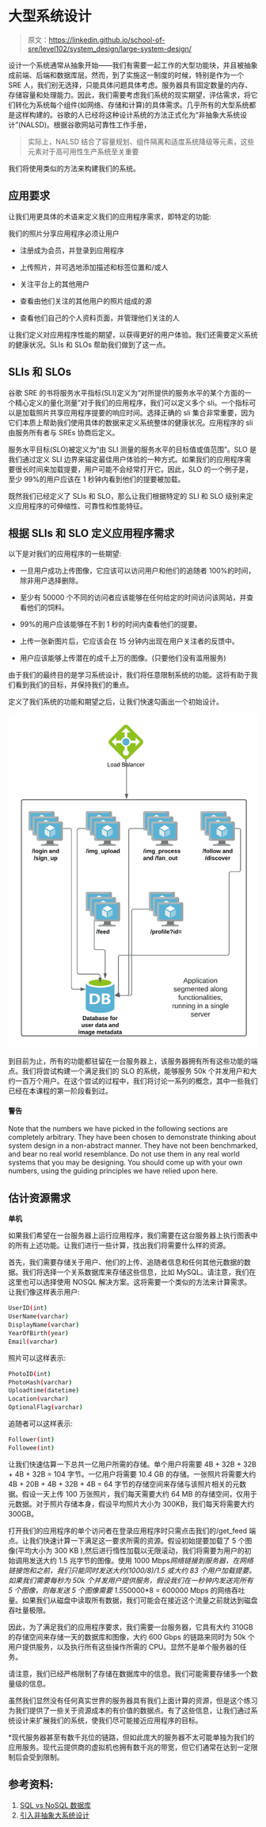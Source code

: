 # 大型系统设计

> 原文：<https://linkedin.github.io/school-of-sre/level102/system_design/large-system-design/>

设计一个系统通常从抽象开始——我们有需要一起工作的大型功能块，并且被抽象成前端、后端和数据库层。然而，到了实施这一制度的时候，特别是作为一个 SRE 人，我们别无选择，只能具体问题具体考虑。服务器具有固定数量的内存、存储容量和处理能力。因此，我们需要考虑我们系统的现实期望，评估需求，将它们转化为系统每个组件(如网络、存储和计算)的具体需求。几乎所有的大型系统都是这样构建的。谷歌的人已经将这种设计系统的方法正式化为“非抽象大系统设计”(NALSD)。根据谷歌网站可靠性工作手册，

> 实际上，NALSD 结合了容量规划、组件隔离和适度系统降级等元素，这些元素对于高可用性生产系统至关重要

我们将使用类似的方法来构建我们的系统。

## 应用要求

让我们用更具体的术语来定义我们的应用程序需求，即特定的功能:

我们的照片分享应用程序必须让用户

*   注册成为会员，并登录到应用程序

*   上传照片，并可选地添加描述和标签位置和/或人

*   关注平台上的其他用户

*   查看由他们关注的其他用户的照片组成的源

*   查看他们自己的个人资料页面，并管理他们关注的人

让我们定义对应用程序性能的期望，以获得更好的用户体验。我们还需要定义系统的健康状况。SLIs 和 SLOs 帮助我们做到了这一点。

## SLIs 和 SLOs

谷歌 SRE 的书将服务水平指标(SLI)定义为“对所提供的服务水平的某个方面的一个精心定义的量化测量”对于我们的应用程序，我们可以定义多个 sli。一个指标可以是加载照片共享应用程序提要的响应时间。选择正确的 sli 集合非常重要，因为它们本质上帮助我们使用具体的数据来定义系统整体的健康状况。应用程序的 sli 由服务所有者与 SREs 协商后定义。

服务水平目标(SLO)被定义为“由 SLI 测量的服务水平的目标值或值范围”。SLO 是我们通过定义 SLI 边界来锚定最佳用户体验的一种方式。如果我们的应用程序需要很长时间来加载提要，用户可能不会经常打开它。因此，SLO 的一个例子是，至少 99%的用户应该在 1 秒钟内看到他们的提要被加载。

既然我们已经定义了 SLIs 和 SLO，那么让我们根据特定的 SLI 和 SLO 级别来定义应用程序的可伸缩性、可靠性和性能特征。

## 根据 SLIs 和 SLO 定义应用程序需求

以下是对我们的应用程序的一些期望:

*   一旦用户成功上传图像，它应该可以访问用户和他们的追随者 100%的时间，除非用户选择删除。

*   至少有 50000 个不同的访问者应该能够在任何给定的时间访问该网站，并查看他们的饲料。

*   99%的用户应该能够在不到 1 秒的时间内查看他们的提要。

*   上传一张新图片后，它应该会在 15 分钟内出现在用户关注者的反馈中。

*   用户应该能够上传潜在的成千上万的图像。(只要他们没有滥用服务)

由于我们的最终目的是学习系统设计，我们将任意限制系统的功能。这将有助于我们看到我们的目标，并保持我们的重点。

定义了我们系统的功能和期望之后，让我们快速勾画出一个初始设计。

![Initial Application Sketch](img/5a0364ce5730e5981e068aed2129384c.png)

到目前为止，所有的功能都驻留在一台服务器上，该服务器拥有所有这些功能的端点。我们将尝试构建一个满足我们的 SLO 的系统，能够服务 50k 个并发用户和大约一百万个用户。在这个尝试的过程中，我们将讨论一系列的概念，其中一些我们已经在本课程的第一阶段看到过。

#### 警告

Note that the numbers we have picked in the following sections are completely arbitrary. They have been chosen to demonstrate thinking about system design in a non-abstract manner. They have not been benchmarked, and bear no real world resemblance. Do not use them in any real world systems that you may be designing. You should come up with your own numbers, using the guiding principles we have relied upon here.

## 估计资源需求

**单机**

如果我们希望在一台服务器上运行应用程序，我们需要在这台服务器上执行图表中的所有上述功能。让我们进行一些计算，找出我们将需要什么样的资源。

首先，我们需要存储关于用户、他们的上传、追随者信息和任何其他元数据的数据。我们将选择一个关系数据库来存储这些信息，比如 MySQL。请注意，我们在这里也可以选择使用 NOSQL 解决方案。这将需要一个类似的方法来计算需求。让我们像这样表示用户:

```sh
UserID(int)
UserName(varchar)
DisplayName(varchar)
YearOfBirth(year)
Email(varchar) 
```

照片可以这样表示:

```sh
PhotoID(int)
PhotoHash(varchar)
Uploadtime(datetime)
Location(varchar)
OptionalFlag(varchar) 
```

追随者可以这样表示:

```sh
Follower(int)
Followee(int) 
```

让我们快速估算一下总共一亿用户所需的存储。单个用户将需要 4B + 32B + 32B + 4B + 32B = 104 字节。一亿用户将需要 10.4 GB 的存储。一张照片将需要大约 4B + 20B + 4B + 32B + 4B = 64 字节的存储空间来存储与该照片相关的元数据。假设一天上传 100 万张照片，我们每天需要大约 64 MB 的存储空间，仅用于元数据。对于照片存储本身，假设平均照片大小为 300KB，我们每天将需要大约 300GB。

打开我们的应用程序的单个访问者在登录应用程序时只需点击我们的/get_feed 端点。让我们快速计算一下满足这一要求所需的资源。假设初始提要加载了 5 个图像(平均大小为 300 KB ),然后进行惰性加载以无限滚动，我们将需要为用户的初始调用发送大约 1.5 兆字节的图像。使用 1000 Mbps*网络链接到服务器，在网络链接饱和之前，我们只能同时发送大约(1000/8)/1.5 或大约 83 个用户加载提要。如果我们需要每秒为 50k 个并发用户提供服务，假设我们在一秒钟内发送完所有 5 个图像，则每发送 5 个图像需要 1.5*50000*8 = 600000 Mbps 的网络吞吐量。如果我们从磁盘中读取所有数据，我们可能会在接近这个流量之前就达到磁盘吞吐量极限。

因此，为了满足我们的应用程序要求，我们需要一台服务器，它具有大约 310GB 的存储空间来存储一天的数据库和图像，大约 600 Gbps 的链路来同时为 50k 个用户提供服务，以及执行所有这些操作所需的 CPU。显然不是单个服务器的任务。

请注意，我们已经严格限制了存储在数据库中的信息。我们可能需要存储多一个数量级的信息。

虽然我们显然没有任何真实世界的服务器具有我们上面计算的资源，但是这个练习为我们提供了一些关于资源成本的有价值的数据点。有了这些信息，让我们通过系统设计来扩展我们的系统，使我们尽可能接近应用程序的目标。

*现代服务器甚至有数千兆位的链路，但如此庞大的服务器不太可能单独为我们的应用服务。现代云提供商的虚拟机也拥有数千兆的带宽，但它们通常在达到一定限制后会受到限制。

## 参考资料:

1.  [SQL vs NoSQL 数据库](https://www.mongodb.com/nosql-explained/nosql-vs-sql)
2.  [引入非抽象大系统设计](https://sre.google/workbook/non-abstract-design/)